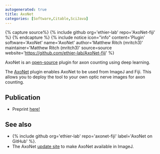 ```yaml
---
autogenerated: true
title: AxoNet
categories: [Software,Citable,SciJava]
---
```



{% capture source%}
{% include github org='ethier-lab' repo='AxoNet-fiji' %}
{% endcapture %}
{% include notice icon="info" content='Plugin' software='AxoNet' name='AxoNet' author='Matthew Ritch (mritch3)' maintainer='Matthew Ritch (mritch3)' source=source website='https://github.com/ethier-lab/AxoNet-fiji' %}

AxoNet is an [open-source](/Open_Source) plugin for axon counting using deep learning.

The [AxoNet](https://github.com/ethier-lab/axonet-fiji) plugin enables AxoNet to be used from ImageJ and Fiji. This allows you to deploy the tool to your own optic nerve images for axon counting.

## Publication

-   Preprint [here!](https://arxiv.org/abs/1908.02919)

## See also

-   {% include github org='ethier-lab' repo='axonet-fiji' label='AxoNet on GitHub' %}.
-   The AxoNet [update site](/update-sites) to make AxoNet available in ImageJ.

  

